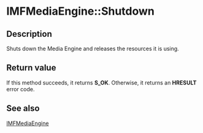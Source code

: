 # IMFMediaEngine::Shutdown

## Description

Shuts down the Media Engine and releases the resources it is using.

## Return value

If this method succeeds, it returns **S_OK**. Otherwise, it returns an **HRESULT** error code.

## See also

[IMFMediaEngine](https://learn.microsoft.com/windows/desktop/api/mfmediaengine/nn-mfmediaengine-imfmediaengine)